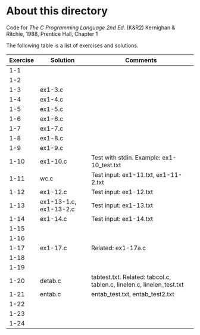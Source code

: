 # About this directory 
Code for _The C Programming Language 2nd Ed._ (K&R2) Kernighan & Ritchie, 1988, Prentice Hall, Chapter 1

The following table is a list of exercises and solutions.

|Exercise|Solution|Comments|
|--------|--------|--------|
|1-1 	 | ||
|1-2  	 |     ||
|1-3     | ex1-3.c  ||
|1-4     | ex1-4.c||
|1-5     | ex1-5.c ||
|1-6     | ex1-6.c ||
|1-7     |  ex1-7.c ||
|1-8     |  ex1-8.c     ||
|1-9     |  ex1-9.c ||
|1-10 	 | ex1-10.c  | Test with stdin. Example: ex1-10_test.txt |
|1-11    | wc.c | Test input: ex1-11.txt, ex1-11-2.txt|
|1-12  	 | ex1-12.c     | Test input: ex1-12.txt|
|1-13    | ex1-13-1.c, ex1-13-2.c | Test input: ex1-13.txt|
|1-14    | ex1-14.c     |Test input: ex1-14.txt|
|1-15    |      ||
|1-16    |      ||
|1-17    | ex1-17.c     | Related: ex1-17a.c |
|1-18    |      ||
|1-19    |      ||
|1-20    | detab.c     |tabtest.txt. Related: tabcol.c, tablen.c, linelen.c, linelen_test.txt|
|1-21    | entab.c     |entab_test.txt, entab_test2.txt|
|1-22    |      ||
|1-23    |      ||
|1-24    |      ||
